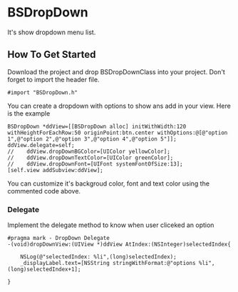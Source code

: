 # BSDropDown
It's show dropdown menu list.
## How To Get Started
Download the project and drop BSDropDownClass into your project.
Don't forget to import the header file.

```
#import "BSDropDown.h"
```
You can create a dropdown with options to show ans add in your view. Here is the example
```
BSDropDown *ddView=[[BSDropDown alloc] initWithWidth:120 withHeightForEachRow:50 originPoint:btn.center withOptions:@[@"option 1",@"option 2",@"option 3",@"option 4",@"option 5"]];
ddView.delegate=self;
//    ddView.dropDownBGColor=[UIColor yellowColor];
//    ddView.dropDownTextColor=[UIColor greenColor];
//    ddView.dropDownFont=[UIFont systemFontOfSize:13];
[self.view addSubview:ddView];

```
You can customize it's backgroud color, font and text color using the commented code above.
### Delegate
Implement the delegate method to know when user cliceked an option

```
#pragma mark - DropDown Delegate
-(void)dropDownView:(UIView *)ddView AtIndex:(NSInteger)selectedIndex{
    
    NSLog(@"selectedIndex: %li",(long)selectedIndex);
    _displayLabel.text=[NSString stringWithFormat:@"options %li",(long)selectedIndex+1];
    
}
```
